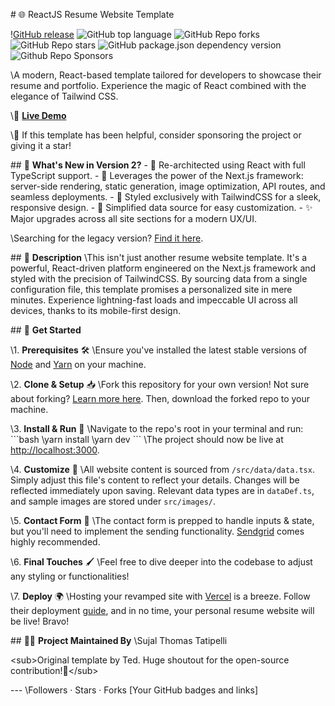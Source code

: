 \# 🌐 ReactJS Resume Website Template 

\![GitHub release](badge-link) ![GitHub top language](badge-link) ![GitHub Repo forks](badge-link) ![GitHub Repo stars](badge-link) ![GitHub package.json dependency version](badge-link) ![Github Repo Sponsors](badge-link)

\A modern, React-based template tailored for developers to showcase their resume and portfolio. Experience the magic of React combined with the elegance of Tailwind CSS.

\🔗 [**Live Demo**](demo-link)

\💙 If this template has been helpful, consider sponsoring the project or giving it a star!

\## 🎉 **What's New in Version 2?**
\- 🔄 Re-architected using React with full TypeScript support.
\- 🚀 Leverages the power of the Next.js framework: server-side rendering, static generation, image optimization, API routes, and seamless deployments.
\- 🎨 Styled exclusively with TailwindCSS for a sleek, responsive design.
\- 📄 Simplified data source for easy customization.
\- ✨ Major upgrades across all site sections for a modern UX/UI.

\Searching for the legacy version? [Find it here](old-version-link).

\## 📖 **Description**
\This isn't just another resume website template. It's a powerful, React-driven platform engineered on the Next.js framework and styled with the precision of TailwindCSS. By sourcing data from a single configuration file, this template promises a personalized site in mere minutes. Experience lightning-fast loads and impeccable UI across all devices, thanks to its mobile-first design.

\## 🚀 **Get Started**

\1. **Prerequisites** 🛠
   \Ensure you've installed the latest stable versions of [Node](node-link) and [Yarn](yarn-link) on your machine.

\2. **Clone & Setup** 📥 
   \Fork this repository for your own version! Not sure about forking? [Learn more here](forking-link). Then, download the forked repo to your machine.

\3. **Install & Run** 💼
   \Navigate to the repo's root in your terminal and run:
   \```bash
   \yarn install
   \yarn dev
   \```
   \The project should now be live at [http://localhost:3000](http://localhost:3000).

\4. **Customize** 🎨
   \All website content is sourced from `/src/data/data.tsx`. Simply adjust this file's content to reflect your details. Changes will be reflected immediately upon saving. Relevant data types are in `dataDef.ts`, and sample images are stored under `src/images/`.

\5. **Contact Form** 💌
   \The contact form is prepped to handle inputs & state, but you'll need to implement the sending functionality. [Sendgrid](sendgrid-link) comes highly recommended.

\6. **Final Touches** 🖌
   \Feel free to dive deeper into the codebase to adjust any styling or functionalities!

\7. **Deploy** 🌍
   \Hosting your revamped site with [Vercel](vercel-link) is a breeze. Follow their deployment [guide](vercel-guide-link), and in no time, your personal resume website will be live! Bravo!

\## 👨‍💻 **Project Maintained By** 
\Sujal Thomas Tatipelli

\<sub>Original template by Ted. Huge shoutout for the open-source contribution!🙌\</sub>

\---
\Followers · Stars · Forks
\[Your GitHub badges and links]
